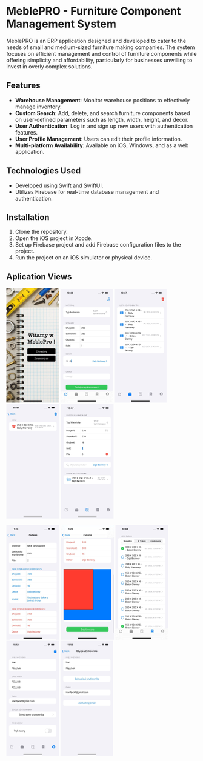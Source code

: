 # MeblePRO - Furniture Component Management System

MeblePRO is an ERP application designed and developed to cater to the needs of small and medium-sized furniture making companies. The system focuses on efficient management and control of furniture components while offering simplicity and affordability, particularly for businesses unwilling to invest in overly complex solutions.

## Features

- **Warehouse Management**: Monitor warehouse positions to effectively manage inventory.
- **Custom Search**: Add, delete, and search furniture components based on user-defined parameters such as length, width, height, and decor.
- **User Authentication**: Log in and sign up new users with authentication features.
- **User Profile Management**: Users can edit their profile information.
- **Multi-platform Availability**: Available on iOS, Windows, and as a web application.

## Technologies Used

- Developed using Swift and SwiftUI.
- Utilizes Firebase for real-time database management and authentication.

## Installation

1. Clone the repository.
2. Open the iOS project in Xcode.
3. Set up Firebase project and add Firebase configuration files to the project.
4. Run the project on an iOS simulator or physical device.

## Aplication Views
![Screenshot 1](screenshots/Picture1.png) ![Screenshot 2](screenshots/Picture2.png) ![Screenshot 3](screenshots/Picture3.png) ![Screenshot 4](screenshots/Picture4.png) ![Screenshot 5](screenshots/Picture5.png)

![Screenshot 6](screenshots/Picture6.png) ![Screenshot 7](screenshots/Picture7.png) ![Screenshot 8](screenshots/Picture8.png) ![Screenshot 9](screenshots/Picture9.png) ![Screenshot 10](screenshots/Picture10.png)
